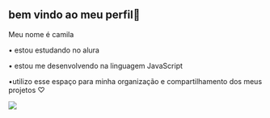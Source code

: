 ## bem vindo ao meu perfil🖤

Meu nome é camila

• estou estudando no alura 

• estou me desenvolvendo na linguagem JavaScript

•utilizo esse espaço para minha organização e compartilhamento dos meus projetos ♡


![](https://tenor.com/qRx79IJsaLw.gif)
